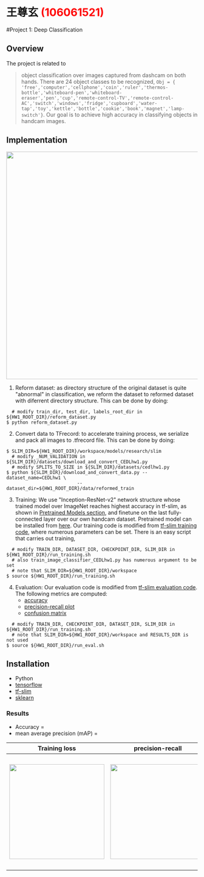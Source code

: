 # 王尊玄 <span style="color:red">(106061521)</span>

#Project 1: Deep Classification

## Overview
The project is related to 
> object classification over images captured from dashcam on both hands. There are 24 object classes to be recognized,
```Obj = { 'free','computer','cellphone','coin','ruler','thermos-bottle','whiteboard-pen','whiteboard-eraser','pen','cup','remote-control-TV','remote-control-AC','switch','windows','fridge','cupboard','water-tap','toy','kettle','bottle','cookie','book','magnet','lamp-switch'}```. Our goal is to achieve high accuracy in classifying objects in handcam images.


## Implementation
<center>
<img src="https://1.bp.blogspot.com/-O7AznVGY9js/V8cV_wKKsMI/AAAAAAAABKQ/maO7n2w3dT4Pkcmk7wgGqiSX5FUW2sfZgCLcB/s1600/image00.png" width="600"/>
</center>

1. Reform dataset: as directory structure of the original dataset is quite "abnormal" in classification, we reform the dataset to reformed dataset with diferrent directory structure. This can be done by doing:
```
  # modify train_dir, test_dir, labels_root_dir in ${HW1_ROOT_DIR}/reform_dataset.py
$ python reform_dataset.py
```
2. Convert data to TFrecord: to accelerate training process, we serialize and pack all images to .tfrecord file. This can be done by doing:
```
$ SLIM_DIR=${HW1_ROOT_DIR}/workspace/models/research/slim
  # modify _NUM_VALIDATION in ${SLIM_DIR}/datasets/download_and_convert_CEDLhw1.py
  # modify SPLITS_TO_SIZE in ${SLIM_DIR}/datasets/cedlhw1.py
$ python ${SLIM_DIR}/download_and_convert_data.py --dataset_name=CEDLhw1 \
						  --dataset_dir=${HW1_ROOT_DIR}/data/reformed_train
```
3. Training: We use "Inception-ResNet-v2" network structure whose trained model over ImageNet reaches highest accuracy in tf-slim, as shown in [Pretrained Models section](https://github.com/tensorflow/models/tree/master/research/slim), and finetune on the last fully-connected layer over our own handcam dataset. Pretrained model can be installed from [here](http://download.tensorflow.org/models/inception_resnet_v2_2016_08_30.tar.gz). Our training code is modified from [tf-slim training code](https://github.com/tensorflow/models/blob/master/research/slim/train_image_classifier.py), where numerous parameters can be set. There is an easy script that carries out training,
```
  # modify TRAIN_DIR, DATASET_DIR, CHECKPOINT_DIR, SLIM_DIR in ${HW1_ROOT_DIR}/run_training.sh
  # also train_image_classifier_CEDLhw1.py has numerous argument to be set
  # note that SLIM_DIR=${HW1_ROOT_DIR}/workspace
$ source ${HW1_ROOT_DIR}/run_training.sh
```
4. Evaluation: Our evaluation code is modified from [tf-slim evaluation code](https://github.com/tensorflow/models/blob/master/research/slim/eval_image_classifier.py). The following metrics are computed:
	* [accuracy](http://scikit-learn.org/stable/modules/generated/sklearn.metrics.accuracy_score.html)
	* [precision-recall plot](http://scikit-learn.org/stable/auto_examples/model_selection/plot_precision_recall.html)
	* [confusion matrix](http://scikit-learn.org/stable/auto_examples/model_selection/plot_confusion_matrix.html)
```
  # modify TRAIN_DIR, CHECKPOINT_DIR, DATASET_DIR, SLIM_DIR in ${HW1_ROOT_DIR}/run_training.sh
  # note that SLIM_DIR=${HW1_ROOT_DIR}/workspace and RESULTS_DIR is not used
$ source ${HW1_ROOT_DIR}/run_eval.sh
```

## Installation
* Python
* [tensorflow](https://github.com/tensorflow/tensorflow)
* [tf-slim](https://github.com/tensorflow/models/tree/master/research/slim)
* [sklearn](http://scikit-learn.org/stable/)

### Results

* Accuracy = 
* mean average precision (mAP) = 

|Training loss|precision-recall|confusion matrix|
|:---:|:---:|:---:|
|<img src="placeholder.jpg" width="250"/>|<img src="placeholder.jpg" width="250"/>|<img src="placeholder.jpg" width="300"/>|
